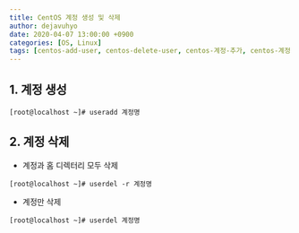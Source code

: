 ```yaml
---
title: CentOS 계정 생성 및 삭제
author: dejavuhyo
date: 2020-04-07 13:00:00 +0900
categories: [OS, Linux]
tags: [centos-add-user, centos-delete-user, centos-계정-추가, centos-계정-삭제]
---
```


## 1. 계정 생성

```shell
[root@localhost ~]# useradd 계정명
```

## 2. 계정 삭제

* 계정과 홈 디렉터리 모두 삭제

```shell
[root@localhost ~]# userdel -r 계정명
```

* 계정만 삭제

```shell
[root@localhost ~]# userdel 계정명
```
